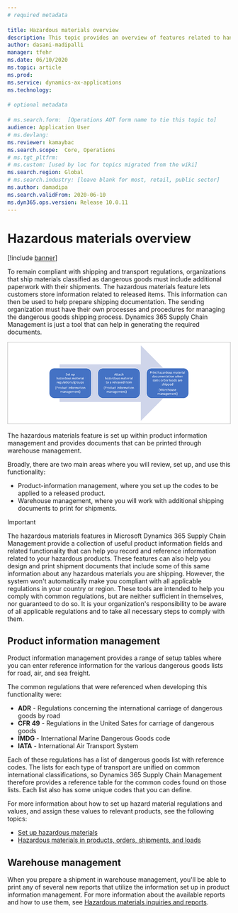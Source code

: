 ```yaml
---
# required metadata

title: Hazardous materials overview
description: This topic provides an overview of features related to handling and documenting hazardous materials during product-information management and warehouse management
author: dasani-madipalli
manager: tfehr
ms.date: 06/10/2020
ms.topic: article
ms.prod: 
ms.service: dynamics-ax-applications
ms.technology: 

# optional metadata

# ms.search.form:  [Operations AOT form name to tie this topic to]
audience: Application User
# ms.devlang: 
ms.reviewer: kamaybac
ms.search.scope:  Core, Operations
# ms.tgt_pltfrm: 
# ms.custom: [used by loc for topics migrated from the wiki]
ms.search.region: Global
# ms.search.industry: [leave blank for most, retail, public sector]
ms.author: damadipa
ms.search.validFrom: 2020-06-10
ms.dyn365.ops.version: Release 10.0.11
---
```


# Hazardous materials overview

[!include [banner](../includes/banner.md)]

To remain compliant with shipping and transport regulations, organizations that ship materials classified as dangerous goods must include additional paperwork with their shipments. The hazardous materials feature lets customers store information related to released items. This information can then be used to help prepare shipping documentation. The sending organization must have their own processes and procedures for managing the dangerous goods shipping process. Dynamics 365 Supply Chain Management is just a tool that can help in generating the required documents.

![Hazardous material functionality setup and use](media/hazmat-overview.png "Hazardous material functionality setup and use")

The hazardous materials feature is set up within product information management and provides documents that can be printed through warehouse management.

Broadly, there are two main areas where you will review, set up, and use this functionality:

- Product-information management, where you set up the codes to be applied to a released product.
- Warehouse management, where you will work with additional shipping documents to print for shipments.

> [!IMPORTANT]
> The hazardous materials features in Microsoft Dynamics 365 Supply Chain Management provide a collection of useful product information fields and related functionality that can help you record and reference information related to your hazardous products. These features can also help you design and print shipment documents that include some of this same information about any hazardous materials you are shipping. However, the system won't automatically make you compliant with all applicable regulations in your country or region. These tools are intended to help you comply with common regulations, but are neither sufficient in themselves, nor guaranteed to do so. It is your organization's responsibility to be aware of all applicable regulations and to take all necessary steps to comply with them.

## Product information management

Product information management provides a range of setup tables where you can enter reference information for the various dangerous goods lists for road, air, and sea freight.

 The common regulations that were referenced when developing this functionality were:

- **ADR** - Regulations concerning the international carriage of dangerous goods by road
- **CFR 49** - Regulations in the United Sates for carriage of dangerous goods
- **IMDG** - International Marine Dangerous Goods code
- **IATA** - International Air Transport System

Each of these regulations has a list of dangerous goods list with reference codes. The lists for each type of transport are unified on common international classifications, so Dynamics 365 Supply Chain Management therefore provides a reference table for the common codes found on those lists. Each list also has some unique codes that you can define.

For more information about how to set up hazard material regulations and values, and assign these values to relevant products, see the following topics:

- [Set up hazardous materials](hazmat-setup.md)
- [Hazardous materials in products, orders, shipments, and loads](hazmat-items.md)

## Warehouse management

When you prepare a shipment in warehouse management, you'll be able to print any of several new reports that utilize the information set up in product information management. For more information about the available reports and how to use them, see [Hazardous materials inquiries and reports](hazmat-reports.md).
